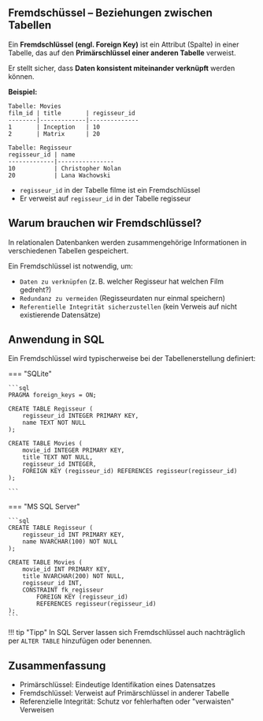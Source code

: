 ## Fremdschüssel – Beziehungen zwischen Tabellen

Ein **Fremdschlüssel (engl. Foreign Key)** ist ein Attribut (Spalte) in einer Tabelle, das auf den **Primärschlüssel einer anderen Tabelle** verweist.

Er stellt sicher, dass **Daten konsistent miteinander verknüpft** werden können.

**Beispiel:**

```text
Tabelle: Movies
film_id | title       | regisseur_id
--------|-------------|--------------
1       | Inception   | 10
2       | Matrix      | 20

Tabelle: Regisseur
regisseur_id | name
-------------|----------------
10           | Christopher Nolan
20           | Lana Wachowski
```

- `regisseur_id` in der Tabelle filme ist ein Fremdschlüssel
- Er verweist auf `regisseur_id` in der Tabelle regisseur

## Warum brauchen wir Fremdschlüssel?

In relationalen Datenbanken werden zusammengehörige Informationen in verschiedenen Tabellen gespeichert.

Ein Fremdschlüssel ist notwendig, um:

- `Daten zu verknüpfen` (z. B. welcher Regisseur hat welchen Film gedreht?)
- `Redundanz zu vermeiden` (Regisseurdaten nur einmal speichern)
- `Referentielle Integrität sicherzustellen` (kein Verweis auf nicht existierende Datensätze)

## Anwendung in SQL

Ein Fremdschlüssel wird typischerweise bei der Tabellenerstellung definiert:

=== "SQLite"

    ```sql
    PRAGMA foreign_keys = ON;

    CREATE TABLE Regisseur (
        regisseur_id INTEGER PRIMARY KEY,
        name TEXT NOT NULL
    );

    CREATE TABLE Movies (
        movie_id INTEGER PRIMARY KEY,
        title TEXT NOT NULL,
        regisseur_id INTEGER,
        FOREIGN KEY (regisseur_id) REFERENCES regisseur(regisseur_id)
    );

    ```

=== "MS SQL Server"

    ```sql
    CREATE TABLE Regisseur (
        regisseur_id INT PRIMARY KEY,
        name NVARCHAR(100) NOT NULL
    );

    CREATE TABLE Movies (
        movie_id INT PRIMARY KEY,
        title NVARCHAR(200) NOT NULL,
        regisseur_id INT,
        CONSTRAINT fk_regisseur
            FOREIGN KEY (regisseur_id)
            REFERENCES regisseur(regisseur_id)
    );
    ```

!!! tip "Tipp"
    In SQL Server lassen sich Fremdschlüssel auch nachträglich per `ALTER TABLE` hinzufügen oder benennen.


## Zusammenfassung

- Primärschlüssel: Eindeutige Identifikation eines Datensatzes
- Fremdschlüssel: Verweist auf Primärschlüssel in anderer Tabelle
- Referenzielle Integrität: Schutz vor fehlerhaften oder "verwaisten" Verweisen



